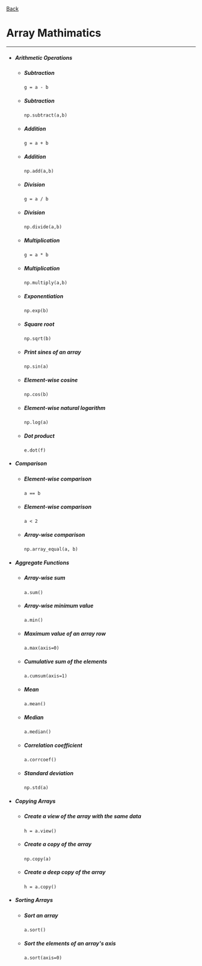 [Back](../numpy.md)

# Array Mathimatics
---

- ##### Arithmetic Operations
  - ##### Subtraction
    ~~~~
    g = a - b
    ~~~~
  - ##### Subtraction
    ~~~~
    np.subtract(a,b)
    ~~~~
  - ##### Addition
    ~~~~
    g = a + b
    ~~~~
  - ##### Addition
    ~~~~
    np.add(a,b)
    ~~~~
  - ##### Division
    ~~~~
    g = a / b
    ~~~~
  - ##### Division
    ~~~~
    np.divide(a,b)
    ~~~~
  - ##### Multiplication
    ~~~~
    g = a * b
    ~~~~
  - ##### Multiplication
    ~~~~
    np.multiply(a,b)
    ~~~~
  - ##### Exponentiation
    ~~~~
    np.exp(b)
    ~~~~
  - ##### Square root
    ~~~~
    np.sqrt(b)
    ~~~~
  - ##### Print sines of an array
    ~~~~
    np.sin(a)
    ~~~~
  - ##### Element-wise cosine
    ~~~~
    np.cos(b)
    ~~~~
  - ##### Element-wise natural logarithm
    ~~~~
    np.log(a)
    ~~~~
  - ##### Dot product
    ~~~~
    e.dot(f)
    ~~~~
- ##### Comparison
  - ##### Element-wise comparison
    ~~~~
    a == b
    ~~~~
  - ##### Element-wise comparison
    ~~~~
    a < 2
    ~~~~
  - ##### Array-wise comparison
    ~~~~
    np.array_equal(a, b)
    ~~~~
- ##### Aggregate Functions
  - ##### Array-wise sum
    ~~~~
    a.sum()
    ~~~~
  - ##### Array-wise minimum value
    ~~~~
    a.min()
    ~~~~
  - ##### Maximum value of an array row
    ~~~~
    a.max(axis=0)
    ~~~~
  - ##### Cumulative sum of the elements
    ~~~~
    a.cumsum(axis=1)
    ~~~~
  - ##### Mean
    ~~~~
    a.mean()
    ~~~~
  - ##### Median
    ~~~~
    a.median()
    ~~~~
  - ##### Correlation coefficient
    ~~~~
    a.corrcoef()
    ~~~~
  - ##### Standard deviation
    ~~~~
    np.std(a)
    ~~~~
- ##### Copying Arrays
  - ##### Create a view of the array with the same data
    ~~~~
    h = a.view()
    ~~~~
  - ##### Create a copy of the array
    ~~~~
    np.copy(a)
    ~~~~
  - ##### Create a deep copy of the array
    ~~~~
    h = a.copy()
    ~~~~
- ##### Sorting Arrays
  - ##### Sort an array
    ~~~~
    a.sort()
    ~~~~
  - ##### Sort the elements of an array's axis
    ~~~~
    a.sort(axis=0)
    ~~~~